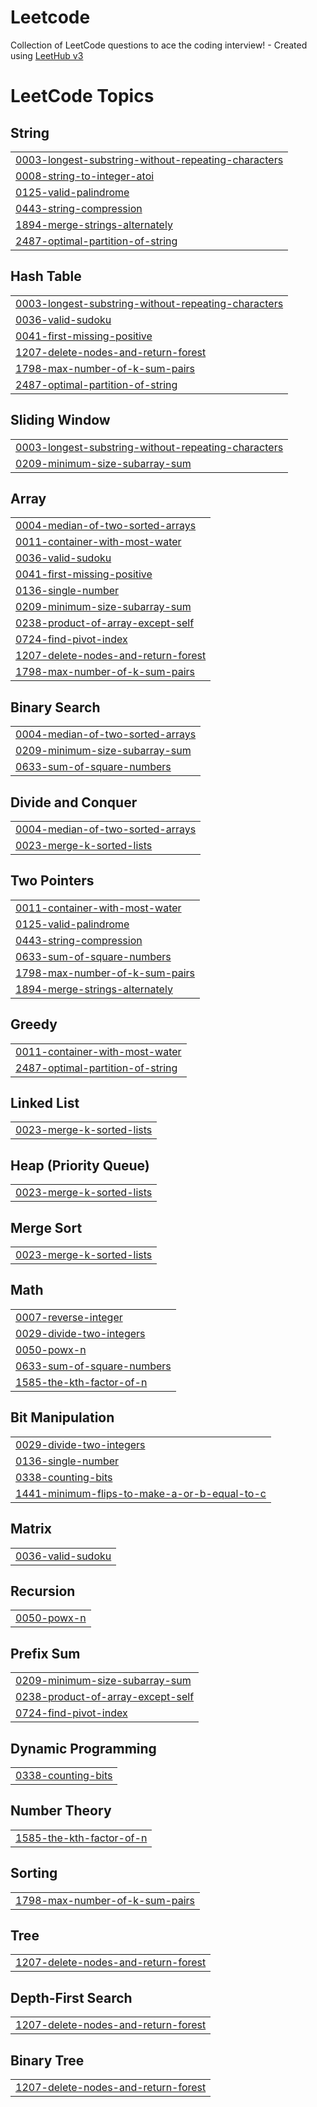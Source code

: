 # Leetcode
Collection of LeetCode questions to ace the coding interview! - Created using [LeetHub v3](https://github.com/raphaelheinz/LeetHub-3.0)

<!---LeetCode Topics Start-->
# LeetCode Topics
## String
|  |
| ------- |
| [0003-longest-substring-without-repeating-characters](https://github.com/EJustice1/Leetcode/tree/master/0003-longest-substring-without-repeating-characters) |
| [0008-string-to-integer-atoi](https://github.com/EJustice1/Leetcode/tree/master/0008-string-to-integer-atoi) |
| [0125-valid-palindrome](https://github.com/EJustice1/Leetcode/tree/master/0125-valid-palindrome) |
| [0443-string-compression](https://github.com/EJustice1/Leetcode/tree/master/0443-string-compression) |
| [1894-merge-strings-alternately](https://github.com/EJustice1/Leetcode/tree/master/1894-merge-strings-alternately) |
| [2487-optimal-partition-of-string](https://github.com/EJustice1/Leetcode/tree/master/2487-optimal-partition-of-string) |
## Hash Table
|  |
| ------- |
| [0003-longest-substring-without-repeating-characters](https://github.com/EJustice1/Leetcode/tree/master/0003-longest-substring-without-repeating-characters) |
| [0036-valid-sudoku](https://github.com/EJustice1/Leetcode/tree/master/0036-valid-sudoku) |
| [0041-first-missing-positive](https://github.com/EJustice1/Leetcode/tree/master/0041-first-missing-positive) |
| [1207-delete-nodes-and-return-forest](https://github.com/EJustice1/Leetcode/tree/master/1207-delete-nodes-and-return-forest) |
| [1798-max-number-of-k-sum-pairs](https://github.com/EJustice1/Leetcode/tree/master/1798-max-number-of-k-sum-pairs) |
| [2487-optimal-partition-of-string](https://github.com/EJustice1/Leetcode/tree/master/2487-optimal-partition-of-string) |
## Sliding Window
|  |
| ------- |
| [0003-longest-substring-without-repeating-characters](https://github.com/EJustice1/Leetcode/tree/master/0003-longest-substring-without-repeating-characters) |
| [0209-minimum-size-subarray-sum](https://github.com/EJustice1/Leetcode/tree/master/0209-minimum-size-subarray-sum) |
## Array
|  |
| ------- |
| [0004-median-of-two-sorted-arrays](https://github.com/EJustice1/Leetcode/tree/master/0004-median-of-two-sorted-arrays) |
| [0011-container-with-most-water](https://github.com/EJustice1/Leetcode/tree/master/0011-container-with-most-water) |
| [0036-valid-sudoku](https://github.com/EJustice1/Leetcode/tree/master/0036-valid-sudoku) |
| [0041-first-missing-positive](https://github.com/EJustice1/Leetcode/tree/master/0041-first-missing-positive) |
| [0136-single-number](https://github.com/EJustice1/Leetcode/tree/master/0136-single-number) |
| [0209-minimum-size-subarray-sum](https://github.com/EJustice1/Leetcode/tree/master/0209-minimum-size-subarray-sum) |
| [0238-product-of-array-except-self](https://github.com/EJustice1/Leetcode/tree/master/0238-product-of-array-except-self) |
| [0724-find-pivot-index](https://github.com/EJustice1/Leetcode/tree/master/0724-find-pivot-index) |
| [1207-delete-nodes-and-return-forest](https://github.com/EJustice1/Leetcode/tree/master/1207-delete-nodes-and-return-forest) |
| [1798-max-number-of-k-sum-pairs](https://github.com/EJustice1/Leetcode/tree/master/1798-max-number-of-k-sum-pairs) |
## Binary Search
|  |
| ------- |
| [0004-median-of-two-sorted-arrays](https://github.com/EJustice1/Leetcode/tree/master/0004-median-of-two-sorted-arrays) |
| [0209-minimum-size-subarray-sum](https://github.com/EJustice1/Leetcode/tree/master/0209-minimum-size-subarray-sum) |
| [0633-sum-of-square-numbers](https://github.com/EJustice1/Leetcode/tree/master/0633-sum-of-square-numbers) |
## Divide and Conquer
|  |
| ------- |
| [0004-median-of-two-sorted-arrays](https://github.com/EJustice1/Leetcode/tree/master/0004-median-of-two-sorted-arrays) |
| [0023-merge-k-sorted-lists](https://github.com/EJustice1/Leetcode/tree/master/0023-merge-k-sorted-lists) |
## Two Pointers
|  |
| ------- |
| [0011-container-with-most-water](https://github.com/EJustice1/Leetcode/tree/master/0011-container-with-most-water) |
| [0125-valid-palindrome](https://github.com/EJustice1/Leetcode/tree/master/0125-valid-palindrome) |
| [0443-string-compression](https://github.com/EJustice1/Leetcode/tree/master/0443-string-compression) |
| [0633-sum-of-square-numbers](https://github.com/EJustice1/Leetcode/tree/master/0633-sum-of-square-numbers) |
| [1798-max-number-of-k-sum-pairs](https://github.com/EJustice1/Leetcode/tree/master/1798-max-number-of-k-sum-pairs) |
| [1894-merge-strings-alternately](https://github.com/EJustice1/Leetcode/tree/master/1894-merge-strings-alternately) |
## Greedy
|  |
| ------- |
| [0011-container-with-most-water](https://github.com/EJustice1/Leetcode/tree/master/0011-container-with-most-water) |
| [2487-optimal-partition-of-string](https://github.com/EJustice1/Leetcode/tree/master/2487-optimal-partition-of-string) |
## Linked List
|  |
| ------- |
| [0023-merge-k-sorted-lists](https://github.com/EJustice1/Leetcode/tree/master/0023-merge-k-sorted-lists) |
## Heap (Priority Queue)
|  |
| ------- |
| [0023-merge-k-sorted-lists](https://github.com/EJustice1/Leetcode/tree/master/0023-merge-k-sorted-lists) |
## Merge Sort
|  |
| ------- |
| [0023-merge-k-sorted-lists](https://github.com/EJustice1/Leetcode/tree/master/0023-merge-k-sorted-lists) |
## Math
|  |
| ------- |
| [0007-reverse-integer](https://github.com/EJustice1/Leetcode/tree/master/0007-reverse-integer) |
| [0029-divide-two-integers](https://github.com/EJustice1/Leetcode/tree/master/0029-divide-two-integers) |
| [0050-powx-n](https://github.com/EJustice1/Leetcode/tree/master/0050-powx-n) |
| [0633-sum-of-square-numbers](https://github.com/EJustice1/Leetcode/tree/master/0633-sum-of-square-numbers) |
| [1585-the-kth-factor-of-n](https://github.com/EJustice1/Leetcode/tree/master/1585-the-kth-factor-of-n) |
## Bit Manipulation
|  |
| ------- |
| [0029-divide-two-integers](https://github.com/EJustice1/Leetcode/tree/master/0029-divide-two-integers) |
| [0136-single-number](https://github.com/EJustice1/Leetcode/tree/master/0136-single-number) |
| [0338-counting-bits](https://github.com/EJustice1/Leetcode/tree/master/0338-counting-bits) |
| [1441-minimum-flips-to-make-a-or-b-equal-to-c](https://github.com/EJustice1/Leetcode/tree/master/1441-minimum-flips-to-make-a-or-b-equal-to-c) |
## Matrix
|  |
| ------- |
| [0036-valid-sudoku](https://github.com/EJustice1/Leetcode/tree/master/0036-valid-sudoku) |
## Recursion
|  |
| ------- |
| [0050-powx-n](https://github.com/EJustice1/Leetcode/tree/master/0050-powx-n) |
## Prefix Sum
|  |
| ------- |
| [0209-minimum-size-subarray-sum](https://github.com/EJustice1/Leetcode/tree/master/0209-minimum-size-subarray-sum) |
| [0238-product-of-array-except-self](https://github.com/EJustice1/Leetcode/tree/master/0238-product-of-array-except-self) |
| [0724-find-pivot-index](https://github.com/EJustice1/Leetcode/tree/master/0724-find-pivot-index) |
## Dynamic Programming
|  |
| ------- |
| [0338-counting-bits](https://github.com/EJustice1/Leetcode/tree/master/0338-counting-bits) |
## Number Theory
|  |
| ------- |
| [1585-the-kth-factor-of-n](https://github.com/EJustice1/Leetcode/tree/master/1585-the-kth-factor-of-n) |
## Sorting
|  |
| ------- |
| [1798-max-number-of-k-sum-pairs](https://github.com/EJustice1/Leetcode/tree/master/1798-max-number-of-k-sum-pairs) |
## Tree
|  |
| ------- |
| [1207-delete-nodes-and-return-forest](https://github.com/EJustice1/Leetcode/tree/master/1207-delete-nodes-and-return-forest) |
## Depth-First Search
|  |
| ------- |
| [1207-delete-nodes-and-return-forest](https://github.com/EJustice1/Leetcode/tree/master/1207-delete-nodes-and-return-forest) |
## Binary Tree
|  |
| ------- |
| [1207-delete-nodes-and-return-forest](https://github.com/EJustice1/Leetcode/tree/master/1207-delete-nodes-and-return-forest) |
<!---LeetCode Topics End-->